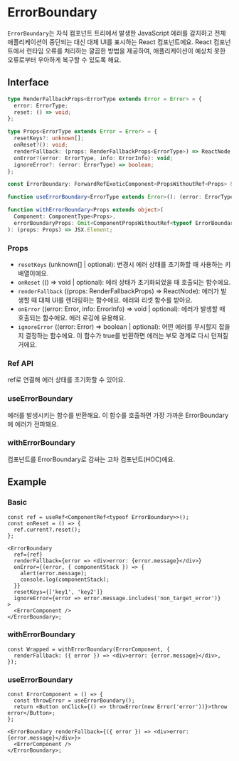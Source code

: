 # ErrorBoundary

`ErrorBoundary`는 자식 컴포넌트 트리에서 발생한 JavaScript 에러를 감지하고 전체 애플리케이션이 중단되는 대신 대체 UI를 표시하는 React 컴포넌트에요. React 컴포넌트에서 런타임 오류를 처리하는 깔끔한 방법을 제공하여, 애플리케이션이 예상치 못한 오류로부터 우아하게 복구할 수 있도록 해요.

## Interface

```ts
type RenderFallbackProps<ErrorType extends Error = Error> = {
  error: ErrorType;
  reset: () => void;
};

type Props<ErrorType extends Error = Error> = {
  resetKeys?: unknown[];
  onReset?(): void;
  renderFallback: (props: RenderFallbackProps<ErrorType>) => ReactNode;
  onError?(error: ErrorType, info: ErrorInfo): void;
  ignoreError?: (error: ErrorType) => boolean;
};

const ErrorBoundary: ForwardRefExoticComponent<PropsWithoutRef<Props> & RefAttributes<{ reset(): void }>>;

function useErrorBoundary<ErrorType extends Error>(): (error: ErrorType) => void;

function withErrorBoundary<Props extends object>(
  Component: ComponentType<Props>,
  errorBoundaryProps: Omit<ComponentPropsWithoutRef<typeof ErrorBoundary>, 'children'>
): (props: Props) => JSX.Element;
```

### Props

- `resetKeys` (unknown[] | optional): 변경시 에러 상태를 초기화할 때 사용하는 키 배열이에요.
- `onReset` (() => void | optional): 에러 상태가 초기화되었을 때 호출되는 함수에요.
- `renderFallback` ((props: RenderFallbackProps) => ReactNode): 에러가 발생할 때 대체 UI를 렌더링하는 함수에요.
  에러와 리셋 함수를 받아요.
- `onError` ((error: Error, info: ErrorInfo) => void | optional): 에러가 발생할 때 호출되는 함수에요.
  에러 로깅에 유용해요.
- `ignoreError` ((error: Error) => boolean | optional): 어떤 에러를 무시할지 잡을지 결정하는 함수에요.
  이 함수가 true를 반환하면 에러는 부모 경계로 다시 던져질 거에요.

### Ref API

ref로 연결해 에러 상태를 초기화할 수 있어요.

### useErrorBoundary

에러를 발생시키는 함수를 반환해요. 이 함수를 호출하면 가장 가까운 ErrorBoundary에 에러가 전파돼요.

### withErrorBoundary

컴포넌트를 ErrorBoundary로 감싸는 고차 컴포넌트(HOC)에요.

## Example

### Basic

```tsx
const ref = useRef<ComponentRef<typeof ErrorBoundary>>();
const onReset = () => {
  ref.current?.reset();
};

<ErrorBoundary
  ref={ref}
  renderFallback={error => <div>error: {error.message}</div>}
  onError={(error, { componentStack }) => {
    alert(error.message);
    console.log(componentStack);
  }}
  resetKeys={['key1', 'key2']}
  ignoreError={error => error.message.includes('non_target_error')}
>
  <ErrorComponent />
</ErrorBoundary>;
```

### withErrorBoundary

```tsx
const Wrapped = withErrorBoundary(ErrorComponent, {
  renderFallback: ({ error }) => <div>error: {error.message}</div>,
});
```

### useErrorBoundary

```tsx
const ErrorComponent = () => {
  const throwError = useErrorBoundary();
  return <Button onClick={() => throwError(new Error('error'))}>throw error</Button>;
};

<ErrorBoundary renderFallback={({ error }) => <div>error: {error.message}</div>}>
  <ErrorComponent />
</ErrorBoundary>;
```
